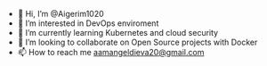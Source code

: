 - 👋 Hi, I’m @Aigerim1020
- 👀 I’m interested in DevOps enviroment 
- 🌱 I’m currently learning Kubernetes and cloud security 
- 💞️  I’m looking to collaborate on Open Source projects with Docker
- 📫 How to reach me aamangeldieva20@gmail.com

<!---
Aigerim1020/Aigerim1020 is a ✨ special ✨ repository because its `README.md` (this file) appears on your GitHub profile.
You can click the Preview link to take a look at your changes.
--->
